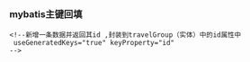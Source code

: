 ### mybatis主键回填

```
<!--新增一条数据并返回其id ,封装到travelGroup（实体）中的id属性中
 useGeneratedKeys="true" keyProperty="id"
-->
```